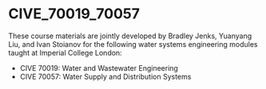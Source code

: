 # CIVE_70019_70057
These course materials are jointly developed by Bradley Jenks, Yuanyang Liu, and Ivan Stoianov for the following water systems engineering modules taught at Imperial College London:
- CIVE 70019: Water and Wastewater Engineering
- CIVE 70057: Water Supply and Distribution Systems